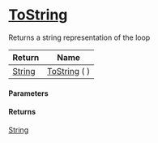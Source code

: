 # [ToString](./Loop--ToString.md)

Returns a string representation of the loop

| Return | Name | 
| --- | --- | 
| [String](https://docs.microsoft.com/en-us/dotnet/api/System.String) | [ToString](./Loop--ToString.md) (  ) | 


#### Parameters

#### Returns
[String](https://docs.microsoft.com/en-us/dotnet/api/System.String)<br>
